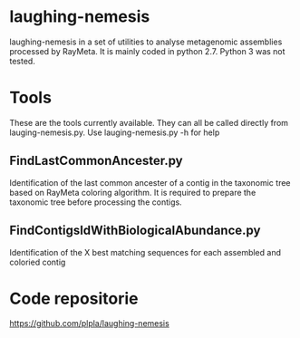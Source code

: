 laughing-nemesis
================

laughing-nemesis in a set of utilities to analyse metagenomic assemblies processed by RayMeta.
It is mainly coded in python 2.7.
Python 3 was not tested.

Tools
=====
These are the tools currently available. They can all be called directly from lauging-nemesis.py.
 Use lauging-nemesis.py -h for help


FindLastCommonAncester.py
-------------------------

Identification of the last common ancester of a contig in the taxonomic tree based on RayMeta coloring algorithm.
It is required to prepare the taxonomic tree before processing the contigs.



FindContigsIdWithBiologicalAbundance.py
---------------------------------------

Identification of the X best matching sequences for each assembled and coloried contig


Code repositorie
================

https://github.com/plpla/laughing-nemesis